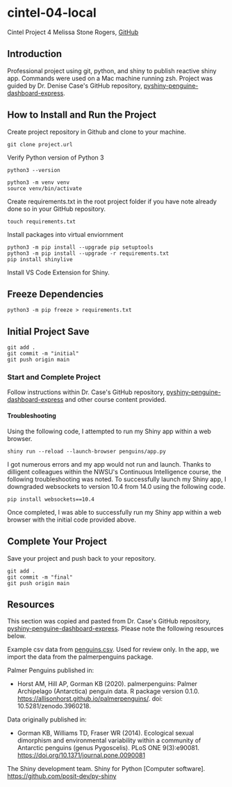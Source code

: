 # cintel-04-local
Cintel Project 4
Melissa Stone Rogers, [GitHub](https://github.com/meldstonerogers/cintel-04-local)

## Introduction
Professional project using git, python, and shiny to publish reactive shiny app. 
Commands were used on a Mac machine running zsh. Project was guided by Dr. Denise Case's GitHub repository, [pyshiny-penguine-dashboard-express](https://github.com/denisecase/pyshiny-penguins-dashboard-express).


## How to Install and Run the Project
Create project repository in Github and clone to your machine.

```
git clone project.url
```
Verify Python version of Python 3
```
python3 --version

```
```
python3 -m venv venv
source venv/bin/activate
```
Create requirements.txt in the root project folder if you have note already done so in your GitHub repository. 
```
touch requirements.txt
```

Install packages into virtual enviornment
```
python3 -m pip install --upgrade pip setuptools
python3 -m pip install --upgrade -r requirements.txt
pip install shinylive

```
Install VS Code Extension for Shiny.

## Freeze Dependencies 
```
python3 -m pip freeze > requirements.txt
```

## Initial Project Save
```
git add .
git commit -m "initial"                         
git push origin main
```
### Start and Complete Project 
Follow instructions within Dr. Case's GitHub repository, [pyshiny-penguine-dashboard-express](https://github.com/denisecase/pyshiny-penguins-dashboard-express) and other course content provided. 

#### Troubleshooting
Using the following code, I attempted to run my Shiny app within a web browser. 
```
shiny run --reload --launch-browser penguins/app.py
```

I got numerous errors and my app would not run and launch. Thanks to dilligent colleagues within the NWSU's Continuous Intelligence course, the following troubleshooting was noted. To successfully launch my Shiny app, I downgraded websockets to version 10.4 from 14.0 using the following code.
```
pip install websockets==10.4
```

Once completed, I was able to successfully run my Shiny app within a web browser with the initial code provided above.

## Complete Your Project
Save your project and push back to your repository. 
```
git add .
git commit -m "final"                         
git push origin main
```

## Resources 
This section was copied and pasted from Dr. Case's GitHub repository, [pyshiny-penguine-dashboard-express](https://github.com/denisecase/pyshiny-penguins-dashboard-express). Please note the following resources below. 

Example csv data from [penguins.csv](https://github.com/mwaskom/seaborn-data/blob/master/penguins.csv).
Used for review only. In the app, we import the data from the palmerpenguins package.

Palmer Penguins published in:

- Horst AM, Hill AP, Gorman KB (2020). palmerpenguins: Palmer
Archipelago (Antarctica) penguin data. R package version 0.1.0.
 <https://allisonhorst.github.io/palmerpenguins/>. doi:
10.5281/zenodo.3960218.

Data originally published in:

- Gorman KB, Williams TD, Fraser WR (2014). Ecological sexual dimorphism and environmental variability within a community of Antarctic penguins (genus Pygoscelis). PLoS ONE 9(3):e90081. <https://doi.org/10.1371/journal.pone.0090081>

The Shiny development team. Shiny for Python [Computer software]. <https://github.com/posit-dev/py-shiny>